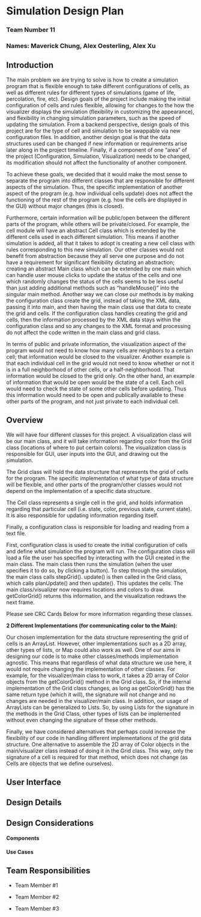 # Simulation Design Plan
### Team Number 11
### Names: Maverick Chung, Alex Oesterling, Alex Xu

## Introduction
The main problem we are trying to solve is how to create a simulation program that is flexible enough to take different configurations of cells, as well as different rules for different types of simulations (game of life, percolation, fire, etc).
Design goals of the project include making the initial configuration of cells and rules flexible, allowing for changes to the how the visualizer displays the simulation (flexibility in customizing the appearance), and flexibility in changing simulation parameters, such as the speed of updating the simulation. From a backend perspective, design goals of this project are for the type of cell and simulation to be swappable via new configuration files. In addition, another design goal is that the data structures used can be changed if new information or requirements arise later along in the project timeline. Finally, if a component of one “area” of the project (Configuration, Simulation, Visualization) needs to be changed, its modification should not affect the functionality of another component.

To achieve these goals, we decided that it would make the most sense to separate the program into different classes that are responsible for different aspects of the simulation. Thus, the specific implementation of another aspect of the program (e.g. how individual cells update) does not affect the functioning of the rest of the program (e.g. how the cells are displayed in the GUI) without major changes (this is closed).

Furthermore, certain information will be public/open between the different parts of the program, while others will be private/closed. For example, the cell module will have an abstract Cell class which is extended by the different cells used in each different simulation. This means if another simulation is added, all that it takes to adopt is creating a new cell class with rules corresponding to this new simulation. Our other classes would not benefit from abstraction because they all serve one purpose and do not have a requirement for significant flexibility dictating an abstraction; creating an abstract Main class which can be extended by one main which can handle user mouse clicks to update the status of the cells and one which randomly changes the status of the cells seems to be less useful than just adding additional methods such as “handleMouse()” into the singular main method. Another way we can close our methods is by making the configuration class create the grid, instead of taking the XML data, passing it into main, and then having the main class use that data to create the grid and cells. If the configuration class handles creating the grid and cells, then the information processed by the XML data stays within the configuration class and so any changes to the XML format and processing do not affect the code written in the main class and grid class.

In terms of public and private information, the visualization aspect of the program would not need to know how many cells are neighbors to a certain cell; that information would be closed to the visualizer. Another example is that each individual cell in the grid would not need to know whether or not it is in a full neighborhood of other cells, or a half-neighborhood. That information would be closed to the grid only. On the other hand, an example of information that would be open would be the state of a cell. Each cell would need to check the state of some other cells before updating. Thus this information would need to be open and publically available to these other parts of the program, and not just private to each individual cell.

## Overview

We will have four different classes for this project. A visualization class will be our main class, and it will take information regarding color from the Grid class (locations of where to put certain colors). The visualization class is responsible for GUI, user inputs into the GUI, and drawing out the simulation. 

The Grid class will hold the data structure that represents the grid of cells for the program. The specific implementation of what type of data structure will be flexible, and other parts of the program/other classes would not depend on the implementation of a specific data structure. 

The Cell class represents a single cell in the grid, and holds information regarding that particular cell (i.e. state, color, previous state, current state). It is also responsible for updating information regarding itself.

Finally, a configuration class is responsible for loading and reading from a text file.

First, configuration class is used to create the initial configuration of cells and define what simulation the program will run. The configuration class will load a file the user has specified by interacting with the GUI created in the main class. The main class then runs the simulation (when the user specifies it to do so, by clicking a button). To step through the simulation, the main class calls stepGrid(). update() is then called in the Grid class, which calls planUpdate() and then update(). This updates the cells. The main class/visualizer now requires locations and colors to draw. getColorGrid() returns this information, and the visualization redraws the next frame.

Please see CRC Cards Below for more information regarding these classes.

**2 Different Implementations (for communicating color to the Main):**

Our chosen implementation for the data structure representing the grid of cells is an ArrayList. However, other implementations such as a 2D array, other types of lists, or Map could also work as well. One of our aims in designing our code is to make other classes/methods implementation agnostic. This means that regardless of what data structure we use here, it would not require changing the implementation of other classes. For example, for the visualizer/main class to work, it takes a 2D array of Color objects from the getColorGrid() method in the Grid class. So, if the internal implementation of the Grid class changes, as long as getColorGrid() has the same return type (which it will), the signature will not change and no changes are needed in the visualizer/main class. In addition, our usage of ArrayLists can be generalized to Lists. So, by using Lists for the signature in the methods in the Grid Class, other types of lists can be implemented without even changing the signature of these other methods.

Finally, we have considered alternatives that perhaps could increase the flexibility of our code in handling different implementations of the grid data structure. One alternative to assemble the 2D array of Color objects in the main/visualizer class instead of doing it in the Grid class. This way, only the signature of a cell is required for that method, which does not change (as Cells are objects that we define ourselves).

## User Interface


## Design Details


## Design Considerations

#### Components

#### Use Cases


## Team Responsibilities

 * Team Member #1

 * Team Member #2

 * Team Member #3

